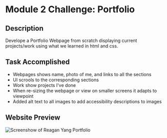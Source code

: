 # Module 2 Challenge: Portfolio

## Description
Develope a Portfolio Webpage from scratch displaying current projects/work using what we learned in html and css.

## Task Accomplished

<ul>
    <li>Webpages shows name, photo of me, and links to all the sections</li>
    <li>UI scrools to the corresponding sections</li>
    <li>Work show projects I've done</li>
    <li>When re-sizing the webpage or view on smaller screens it adapts to viewpoint</li>
    <li>Added alt text to all images to add accessibility descriptions to images</li>
</ul>

## Website Preview

![Screenshow of Reagan Yang Portfolio](./assets/img/screenshot-of-portfolio.jpg)